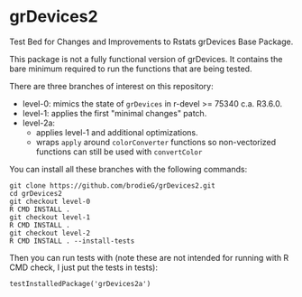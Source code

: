 # grDevices2

Test Bed for Changes and Improvements to Rstats grDevices Base Package.

This package is not a fully functional version of grDevices.  It contains the
bare minimum required to run the functions that are being tested.

There are three branches of interest on this repository:

* level-0: mimics the state of `grDevices` in r-devel >= 75340 c.a. R3.6.0.
* level-1: applies the first "minimal changes" patch.
* level-2a:
    * applies level-1 and additional optimizations.
    * wraps `apply` around `colorConverter` functions so non-vectorized
      functions can still be used with `convertColor`

You can install all these branches with the following commands:

```
git clone https://github.com/brodieG/grDevices2.git
cd grDevices2
git checkout level-0
R CMD INSTALL .
git checkout level-1
R CMD INSTALL .
git checkout level-2
R CMD INSTALL . --install-tests
```

Then you can run tests with (note these are not intended for running with R CMD
check, I just put the tests in tests):

```
testInstalledPackage('grDevices2a')
```

